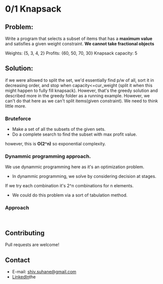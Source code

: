 # 0/1 Knapsack

## Problem:
Write a program that selects a subset of items that has a **maximum value** and satisfies a given weight constraint. **We cannot take fractional objects**

Weights: {5, 3, 4, 2}
Profits: {60, 50, 70, 30}
Knapsack capacity: 5

## Solution:
if we were allowed to split the set, we'd essentially find p/w of all, sort it in decreasing order, and stop when capacity<=cur_weight (split it when this might happen to fully fill knapsack). However, that's the greedy solution and described more in the greedy folder as a running example. However, we can't do that here as we can't split items(given constraint). We need to think little more. 

### Bruteforce
- Make a set of all the subsets of the given sets. 
- Do a complete search to find the subset with max profit value. 

however, this is **O(2^n)** so exponential complexity. 


### Dynammic programming approach. 

We use dynammic programming here as it's an optimization problem. 
- In dynammic programming, we solve by considering decision at stages.

If we try each combination it's 2^n combinations for n elements.
- We could do this problem via a sort of tabulation method. 

### Approach
```python
 

```

## Contributing
Pull requests are welcome!

## Contact
- E-mail: shiv.suhane@gmail.com
- [LinkedIn](https://www.linkedin.com/in/shivansh-suhane/)the 